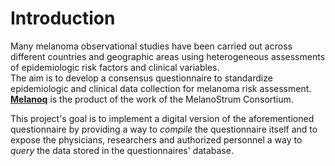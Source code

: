 # Introduction

Many melanoma observational studies have been carried out across different countries and geographic
areas using heterogeneous assessments of epidemiologic risk factors and clinical variables.  
The aim is to develop a consensus questionnaire to standardize epidemiologic and clinical data collection for melanoma risk
assessment.  
[**Melanoq**](https://www.ncbi.nlm.nih.gov/pubmed/30098061) is the product of the work of the MelanoStrum Consortium.

This project's goal is to implement a digital version of the aforementioned questionnaire by providing a way to *compile* the questionnaire itself and to expose the physicians, researchers and authorized personnel a way to *query* the data stored in the questionnaires' database.